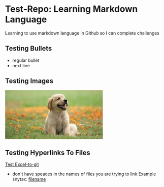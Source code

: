 # Test-Repo: Learning Markdown Language
Learning to use markdown language in Github so I can complete challenges
## Testing Bullets
* regular bullet
* next line
## Testing Images
![Puppypic](Puppypic.png)
## Testing Hyperlinks To Files
[Test Excel-to-git](Test%20Excel-to-git.xlsx)
* don't have speaces in the names of files you are trying to link
Example snytax: [filename](path/to/filename.xlxs)
